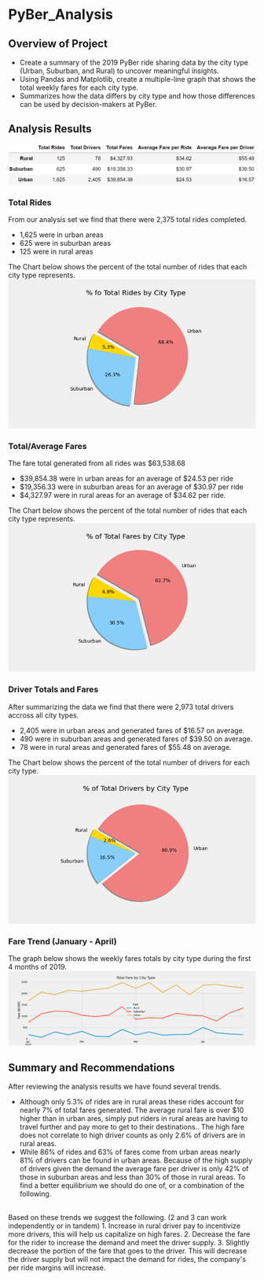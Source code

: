 # PyBer_Analysis

## Overview of Project
- Create a summary of the 2019 PyBer ride sharing data by the city type (Urban, Suburban, and Rural) to uncover meaningful insights. 
- Using Pandas and Matplotlib, create a multiple-line graph that shows the total weekly fares for each city type. 
- Summarizes how the data differs by city type and how those differences can be used by decision-makers at PyBer.

## Analysis Results
![](analysis/pyber_summary_table.png) 

### Total Rides
From our analysis set we find that there were 2,375 total rides completed. 
- 1,625 were in urban areas 
- 625 were in suburban areas
- 125 were in rural areas<br/>

The Chart below shows the percent of the total number of rides that each city type represents.
![](analysis/Total_Rides_pc.png) 
<br/>

### Total/Average Fares
The fare total generated from all rides was $63,538.68
- $39,854.38 were in urban areas for an average of $24.53 per ride
- $19,356.33 were in suburban areas for an average of $30.97 per ride
- $4,327.97 were in rural areas for an average of $34.62 per ride.<br/>

The Chart below shows the percent of the total number of rides that each city type represents.
![](analysis/Total_Fares_pc.png) 
<br/>

### Driver Totals and Fares
After summarizing the data we find that there were 2,973 total drivers accross all city types. 
- 2,405 were in urban areas and generated fares of $16.57 on average.
- 490 were in suburban areas and generated fares of $39.50 on average.
- 78 were in rural areas and generated fares of $55.48 on average.<br/> 

The Chart below shows the percent of the total number of drivers for each city type.
![](analysis/Total_Drivers_pc.png) 
<br/>

### Fare Trend (January - April)
The graph below shows the weekly fares totals by city type during the first 4 months of 2019. 
![](analysis/Pyber_fare_summary.png) 
<br/>

## Summary and Recommendations
After reviewing the analysis results we have found several trends. 
- Although only 5.3% of rides are in rural areas these rides account for nearly 7% of total fares generated. The average rural fare is over $10 higher than in urban ares, simply put riders in rural areas are having to travel further and pay more to get to their destinations.. The high fare does not correlate to high driver counts as only 2.6% of drivers are in rural areas. 
- While 86% of rides and 63% of fares come from urban areas nearly 81% of drivers can be found in urban areas. Because of the high supply of drivers given the demand the average fare per driver is only 42% of those in suburban areas and  less than 30% of those in rural areas. To find a better equilibrium we should do one of, or a combination of the following. 
<br/>
Based on these trends we suggest the following. (2 and 3 can work independently or in tandem) 
1. Increase in rural driver pay to incentivize more drivers, this will help us capitalize on high fares. 
2. Decrease the fare for the rider to increase the demand and meet the driver supply.
3. Slightly decrease the portion of the fare that goes to the driver. This will decrease the driver supply but will not impact the demand for rides, the company's per ride margins will increase. 

